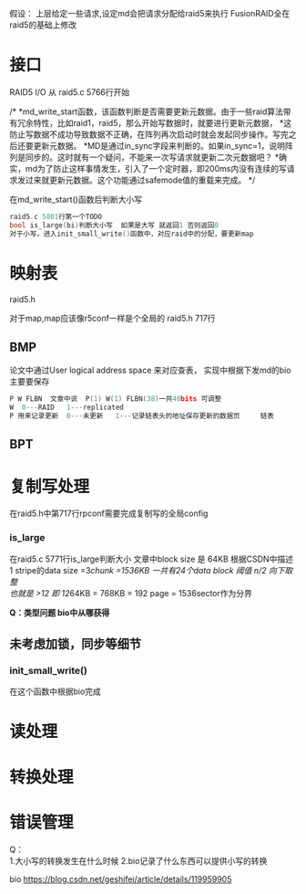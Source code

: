 假设：
上层给定一些请求,设定md会把请求分配给raid5来执行
FusionRAID全在raid5的基础上修改
# 接口
RAID5 I/O 从 raid5.c 5766行开始   

/*
*md_write_start函数，该函数判断是否需要更新元数据。由于一些raid算法带有冗余特性，比如raid1，raid5，那么开始写数据时，就要进行更新元数据，
*这防止写数据不成功导致数据不正确，在阵列再次启动时就会发起同步操作。写完之后还要更新元数据。
*MD是通过in_sync字段来判断的。如果in_sync=1，说明阵列是同步的。这时就有一个疑问，不能来一次写请求就更新二次元数据吧？
*确实，md为了防止这样事情发生，引入了一个定时器，即200ms内没有连续的写请求发过来就更新元数据。这个功能通过safemode值的重载来完成。
*/

在md_write_start()函数后判断大小写

```c
raid5.c 5801行第一个TODO
bool is_large(bi)判断大小写  如果是大写 就返回1 否则返回0
对于小写，进入init_small_write()函数中，对应raid中的分配，要更新map
```
# 映射表

raid5.h  

对于map,map应该像r5conf一样是个全局的
raid5.h 717行
## BMP
论文中通过User logical address space 来对应查表， 实现中根据下发md的bio
主要要保存
```c
P W FLBN  文章中说  P(1) W(1) FLBN(38)一共40bits 可调整   
W  0---RAID   1---replicated
P 用来记录更新  0---未更新   1---记录链表头的地址保存更新的数据页     链表
```
## BPT

# 复制写处理 
在raid5.h中第717行rpconf需要完成复制写的全局config

### is_large
在raid5.c 5771行is_large判断大小
文章中block size 是 64KB 
根据CSDN中描述 1 stripe的data size =3*chunk =1536KB  一共有24个data block 
阈值 n/2 向下取整   
也就是 >12 即 12*64KB = 768KB = 192 page = 1536sector作为分界


**Q：类型问题  bio中从哪获得**


## 未考虑加锁，同步等细节
### init_small_write()
在这个函数中根据bio完成

# 读处理

# 转换处理

# 错误管理

Q：<br>
1.大小写的转换发生在什么时候
2.bio记录了什么东西可以提供小写的转换



bio
https://blog.csdn.net/geshifei/article/details/119959905
